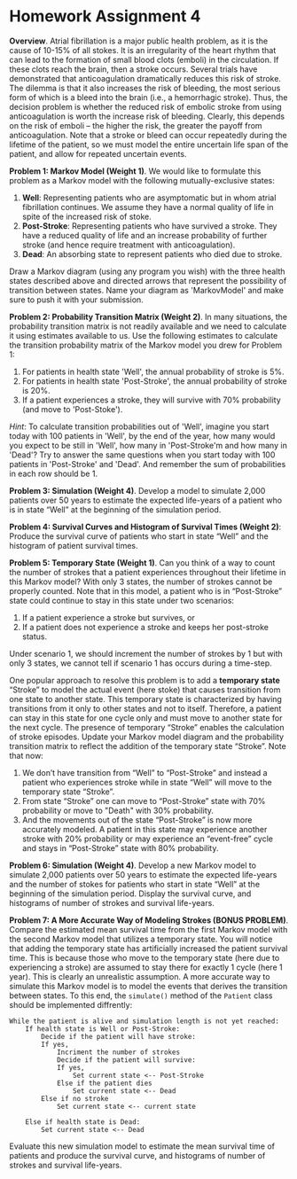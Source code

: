 # Homework Assignment 4

**Overview**. 
Atrial fibrillation is a major public health problem, as it is the cause of 10-15% of all stokes. 
It is an irregularity of the heart rhythm that can lead to the formation of small blood clots (emboli) 
in the circulation. If these clots reach the brain, then a stroke occurs. Several trials have 
demonstrated that anticoagulation dramatically reduces this risk of stroke. 
The dilemma is that it also increases the risk of bleeding, 
the most serious form of which is a bleed into the brain (i.e., a hemorrhagic stroke). 
Thus, the decision problem is whether the reduced risk of embolic 
stroke from using anticoagulation is worth the increase risk of bleeding. 
Clearly, this depends on the risk of emboli – the higher the risk, the greater 
the payoff from anticoagulation. Note that a stroke or bleed can occur 
repeatedly during the lifetime of the patient, so we must model the entire uncertain 
life span of the patient, and allow for repeated uncertain events. 

**Problem 1: Markov Model (Weight 1)**.
We would like to formulate this problem as a Markov model with the following mutually-exclusive states:
1. **Well**: Representing patients who are asymptomatic but in whom atrial fibrillation continues. 
We assume they have a normal quality of life in spite of the increased risk of stoke.
2. **Post-Stroke**: Representing patients who have survived a stroke. They have a reduced quality of life
and an increase probability of further stroke (and hence require treatment with anticoagulation).
3. **Dead**: An absorbing state to represent patients who died due to stroke. 

Draw a Markov diagram (using any program you wish) with the three health states described above and 
directed arrows that represent the possibility of transition between states. Name your diagram as 'MarkovModel' 
and make sure to push it with your submission. 


**Problem 2: Probability Transition Matrix (Weight 2)**.
In many situations, the probability transition matrix is not readily available and we need to calculate
it using estimates available to us. Use the following estimates to calculate the 
transition probability matrix of the Markov model you drew for Problem 1:

1. For patients in health state 'Well', the annual probability of stroke is 5%. 
2. For patients in health state 'Post-Stroke', the annual probability of stroke is 20%. 
3. If a patient experiences a stroke, they will survive with 70% probability (and move to 'Post-Stoke'). 

_Hint_: To calculate transition probabilities out of 'Well', imagine you start today with 100 patients in 'Well', 
by the end of the year, how many would you expect to be still in 'Well', 
how many in 'Post-Stroke'm and how many in 'Dead'? 
Try to answer the same questions when you start today with 100 patients in 'Post-Stroke' and 'Dead'. 
And remember the sum of probabilities in each row should be 1.


**Problem 3: Simulation (Weight 4)**. 
Develop a model to simulate 2,000 patients over 50 years to estimate the expected life-years of 
a patient who is in state “Well” at the beginning of the simulation period. 

**Problem 4: Survival Curves and Histogram of Survival Times (Weight 2)**: 
Produce the survival curve of patients who start in state “Well” and the histogram of patient survival times.

**Problem 5: Temporary State (Weight 1)**. 
Can you think of a way to count the number of strokes that a patient experiences throughout their lifetime
in this Markov model? With only 3 states, the number of strokes cannot be properly counted. 
Note that in this model, a patient who is in “Post-Stroke” state could continue to stay in 
this state under two scenarios: 
1. If a patient experience a stroke but survives, or
2. If a patient does not experience a stroke and keeps her post-stroke status. 

Under scenario 1, we should increment the number of strokes by 1 but with only 3 states, 
we cannot tell if scenario 1 has occurs during a time-step. 

One popular approach to resolve this problem is to add a **temporary state** “Stroke” to model 
the actual event (here stoke) that causes transition from one state to another state.
This temporary state is characterized by having transitions from it only to other 
states and not to itself. Therefore, a patient can stay in this state for one 
cycle only and must move to another state for the next cycle. 
The presence of temporary “Stroke” enables the calculation of stroke episodes. 
Update your Markov model diagram and the probability transition matrix 
to reflect the addition of the temporary state “Stroke”. Note that now:
 
1.	We don’t have transition from “Well” to “Post-Stroke” and instead a patient who experiences 
stroke while in state “Well” will move to the temporary state “Stroke”. 
2.	From state “Stroke” one can move to “Post-Stroke” state with 70% probability or move to "Death" with 30% probability. 
3.	And the movements out of the state “Post-Stroke” is now more accurately modeled. 
A patient in this state may experience another stroke with 20% probability 
or may experience an “event-free” cycle and stays in “Post-Stroke” state with 80% probability.

**Problem 6: Simulation (Weight 4)**. 
Develop a new Markov model to simulate 2,000 patients over 50 years to estimate the expected life-years 
and the number of stokes for patients who start in state “Well” at the beginning of the simulation period. 
Display the survival curve, and histograms of number of strokes and survival life-years.  


**Problem 7: A More Accurate Way of Modeling Strokes (BONUS PROBLEM)**. 
Compare the estimated mean survival time from the first Markov model with the second Markov model that utilizes 
a temporary state. 
You will notice that adding the temporary state has artificially increased the patient survival time. 
This is because those who move to the temporary state (here due to experiencing a stroke) are assumed
to stay there for exactly 1 cycle (here 1 year). This is clearly an unrealistic assumption. 
A more accurate way to simulate this Markov model is to model the events that derives 
the transition between states. 
To this end, the `simulate()` method of the `Patient` class should be implemented diffrently:

    While the patient is alive and simulation length is not yet reached:
        If health state is Well or Post-Stroke:
            Decide if the patient will have stroke:
            If yes,
                Incriment the number of strokes 
                Decide if the patient will survive:
                If yes, 
                    Set current state <-- Post-Stroke
                Else if the patient dies
                    Set current state <-- Dead
            Else if no stroke 
                Set current state <-- current state
        
        Else if health state is Dead:        
            Set current state <-- Dead
 
Evaluate this new simulation model to estimate the mean survival time of patients
and produce the survival curve, and histograms of number of strokes and survival life-years.  
